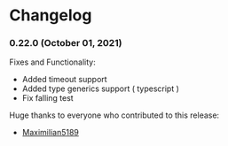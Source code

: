 # Changelog

### 0.22.0 (October 01, 2021)

Fixes and Functionality:

- Added timeout support
- Added type generics support ( typescript )
- Fix falling test

Huge thanks to everyone who contributed to this release:

- [Maximilian5189](https://github.com/Maximilian5189)
